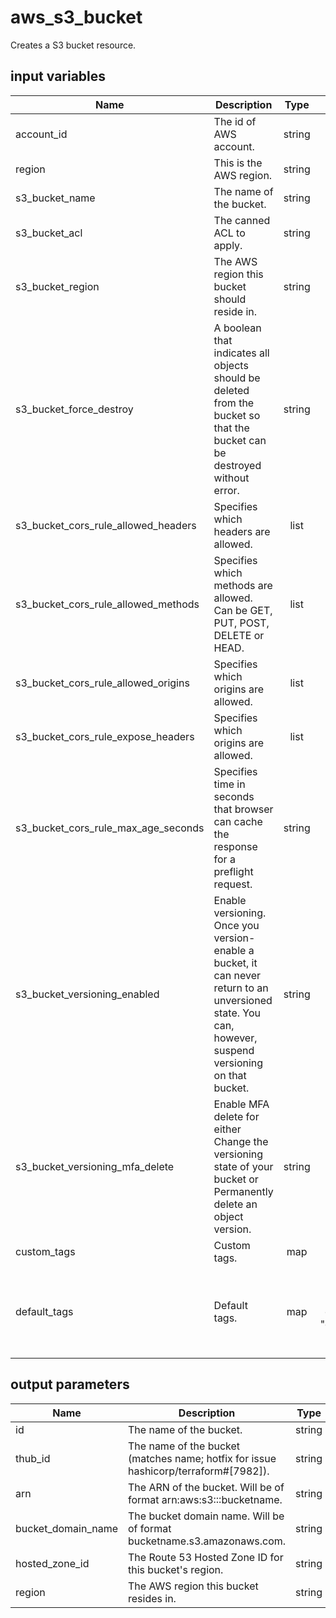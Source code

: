 # aws_s3_bucket

Creates a S3 bucket resource.

## input variables

| Name | Description | Type | Default | Required |
|------|-------------|:----:|:-----:|:-----:|
|account_id|The id of AWS account.|string||Yes|
|region|This is the AWS region.|string|us-east-1|Yes|
|s3_bucket_name|The name of the bucket.|string||Yes|
|s3_bucket_acl|The canned ACL to apply.|string|private|No|
|s3_bucket_region|The AWS region this bucket should reside in.|string||Yes|
|s3_bucket_force_destroy|A boolean that indicates all objects should be deleted from the bucket so that the bucket can be destroyed without error.|string|false|No|
|s3_bucket_cors_rule_allowed_headers|Specifies which headers are allowed.|list|["*"]|No|
|s3_bucket_cors_rule_allowed_methods|Specifies which methods are allowed. Can be GET, PUT, POST, DELETE or HEAD.|list|["PUT","POST"]|No|
|s3_bucket_cors_rule_allowed_origins|Specifies which origins are allowed.|list|["*"]|No|
|s3_bucket_cors_rule_expose_headers|Specifies which origins are allowed.|list|["ETag"]|No|
|s3_bucket_cors_rule_max_age_seconds|Specifies time in seconds that browser can cache the response for a preflight request.|string|"3000"|No|
|s3_bucket_versioning_enabled|Enable versioning. Once you version-enable a bucket, it can never return to an unversioned state. You can, however, suspend versioning on that bucket.|string|false|No|
|s3_bucket_versioning_mfa_delete|Enable MFA delete for either Change the versioning state of your bucket or Permanently delete an object version.|string|false|No|
|custom_tags|Custom tags.|map||No|
|default_tags|Default tags.|map|{"ThubName"= "{{ name }}","ThubCode"= "{{ code }}","ThubEnv"= "default","Description" = "Managed by TerraHub"}|No|


## output parameters

| Name | Description | Type |
|------|-------------|:----:|
|id|The name of the bucket.|string|
|thub_id|The name of the bucket (matches name; hotfix for issue hashicorp/terraform#[7982]).|string|
|arn|The ARN of the bucket. Will be of format arn:aws:s3:::bucketname.|string|
|bucket_domain_name|The bucket domain name. Will be of format bucketname.s3.amazonaws.com.|string|
|hosted_zone_id|The Route 53 Hosted Zone ID for this bucket's region.|string|
|region|The AWS region this bucket resides in.|string|
